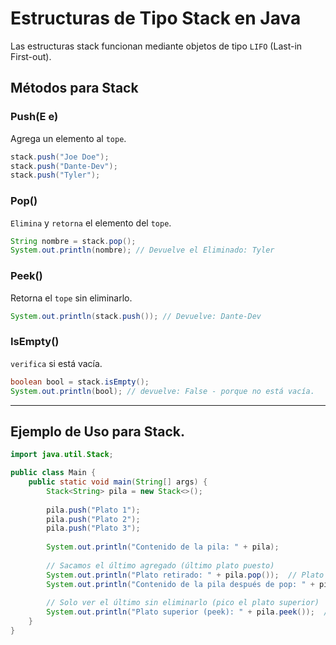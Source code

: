# Estructuras de Tipo Stack en Java

Las estructuras stack funcionan mediante objetos de tipo `LIFO` (Last-in First-out).

## Métodos para Stack

### Push(E e)
Agrega un elemento al `tope`.
```java
stack.push("Joe Doe");
stack.push("Dante-Dev");
stack.push("Tyler");
```

### Pop()
`Elimina` y `retorna` el elemento del `tope`.
```java
String nombre = stack.pop();
System.out.println(nombre); // Devuelve el Eliminado: Tyler
```

### Peek()
Retorna el `tope` sin eliminarlo.
```java
System.out.println(stack.push()); // Devuelve: Dante-Dev
```

### IsEmpty()
`verifica` si está vacía.
```java
boolean bool = stack.isEmpty();
System.out.println(bool); // devuelve: False - porque no está vacía.
```

---

## Ejemplo de Uso para Stack.

```java
import java.util.Stack;

public class Main {
    public static void main(String[] args) {
        Stack<String> pila = new Stack<>();
        
        pila.push("Plato 1");
        pila.push("Plato 2");
        pila.push("Plato 3");
        
        System.out.println("Contenido de la pila: " + pila);
        
        // Sacamos el último agregado (último plato puesto)
        System.out.println("Plato retirado: " + pila.pop());  // Plato 3
        System.out.println("Contenido de la pila después de pop: " + pila);
        
        // Solo ver el último sin eliminarlo (pico el plato superior)
        System.out.println("Plato superior (peek): " + pila.peek());  // Plato 2
    }
}
```